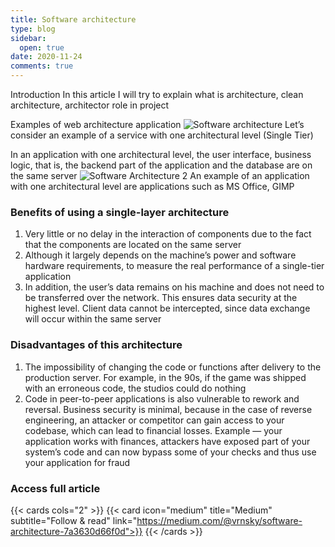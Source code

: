 ```yaml
---
title: Software architecture
type: blog
sidebar:
  open: true
date: 2020-11-24
comments: true
---
```


Introduction
In this article I will try to explain what is architecture, clean architecture, architector role in project

Examples of web architecture application
![Software architecture](/images/software-architecture/software-architecture-1.png)
Let’s consider an example of a service with one architectural level (Single Tier)

In an application with one architectural level, the user interface, business logic, that is, the backend part of the application and the database are on the same server
![Software Architecture 2](/images/software/architecture/software-architecture-2.png)
An example of an application with one architectural level are applications such as MS Office, GIMP

### Benefits of using a single-layer architecture

1. Very little or no delay in the interaction of components due to the fact that the components are located on the same server
2. Although it largely depends on the machine’s power and software hardware requirements, to measure the real performance of a single-tier application
3. In addition, the user’s data remains on his machine and does not need to be transferred over the network. This ensures data security at the highest level. Client data cannot be intercepted, since data exchange will occur within the same server

### Disadvantages of this architecture
1. The impossibility of changing the code or functions after delivery to the production server. For example, in the 90s, if the game was shipped with an erroneous code, the studios could do nothing
2. Code in peer-to-peer applications is also vulnerable to rework and reversal. Business security is minimal, because in the case of reverse engineering, an attacker or competitor can gain access to your codebase, which can lead to financial losses. Example — your application works with finances, attackers have exposed part of your system’s code and can now bypass some of your checks and thus use your application for fraud

### Access full article
{{< cards cols="2" >}}
{{< card icon="medium" title="Medium" subtitle="Follow & read" link="https://medium.com/@vrnsky/software-architecture-7a3630d66f0d">}}
{{< /cards >}}
